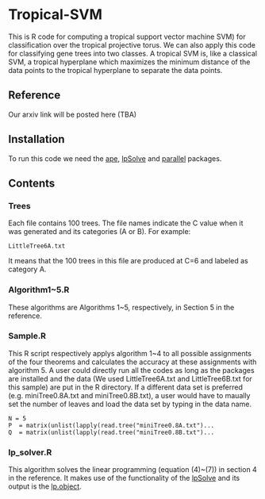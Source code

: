 # Tropical-SVM
This is R code for computing a tropical support vector machine SVM) for classification over the tropical projective torus.  We can also apply this code for classifying gene trees into two classes.  A tropical SVM is, like a classical SVM, a tropical hyperplane which maximizes the minimum distance of the data points to the tropical hyperplane to separate the data points.  
## Reference
Our arxiv link will be posted here (TBA)
## Installation
To run this code we need the [ape](https://cran.r-project.org/web/packages/ape/index.html), [lpSolve](https://cran.r-project.org/web/packages/lpSolve/index.html) and [parallel](https://CRAN.R-project.org/view=HighPerformanceComputing) packages. 
## Contents
### Trees
Each file contains 100 trees. The file names indicate the C value when it was generated and its categories (A or B). For example:
```{r}
LittleTree6A.txt
```
It means that the 100 trees in this file are produced at C=6 and labeled as category A.
### Algorithm1~5.R
These algorithms are Algorithms 1~5, respectively, in Section 5 in the reference.
### Sample.R
This R script respectively applys algorithm 1~4 to all possible assignments of the four theorems and calculates the accuracy at these assignments with algorithm 5. A user could directly run all the codes as long as the packages are installed and the data (We used LittleTree6A.txt and LittleTree6B.txt for this sample) are put in the R directory. If a different data set is preferred (e.g. miniTree0.8A.txt and miniTree0.8B.txt), a user would have to maually set the number of leaves and load the data set by typing in the data name. 
```{r}
N = 5
P  = matrix(unlist(lapply(read.tree("miniTree0.8A.txt")...
Q  = matrix(unlist(lapply(read.tree("miniTree0.8B.txt")...
```
### lp_solver.R
This algorithm solves the linear programming (equation (4)~(7)) in section 4 in the reference. It makes use of the functionality of the [lpSolve](https://cran.r-project.org/web/packages/lpSolve/index.html) and its output is the [lp.object](https://www.rdocumentation.org/packages/lpSolve/versions/5.6.13.3/topics/lp.object).
